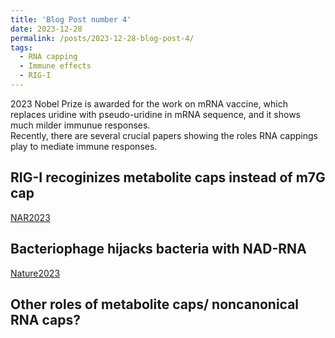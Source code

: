 ```yaml
---
title: 'Blog Post number 4'
date: 2023-12-28
permalink: /posts/2023-12-28-blog-post-4/
tags:
  - RNA capping
  - Immune effects
  - RIG-I
---
```


2023 Nobel Prize is awarded for the work on mRNA vaccine, which replaces uridine with pseudo-uridine in mRNA sequence, and it shows much milder immunue responses.   
Recently, there are several crucial papers showing the roles RNA cappings play to mediate immune responses.

RIG-I recoginizes metabolite caps instead of m7G cap    
-----
[NAR2023](https://academic.oup.com/nar/article/51/15/8102/7199333)

Bacteriophage hijacks bacteria with NAD-RNA
-----
[Nature2023](https://www.nature.com/articles/s41586-023-06429-2)

Other roles of metabolite caps/ noncanonical RNA caps?
------
